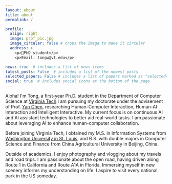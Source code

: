 ```yaml
---
layout: about
title: about
permalink: /

profile:
  align: right
  image: prof_pic.jpg
  image_circular: false # crops the image to make it circular
  address: >
    <p>🎒PhD student</p>
    <p>Email: tongw@vt.edu</p>

news: true  # includes a list of news items
latest_posts: False  # includes a list of the newest posts
selected_papers: False # includes a list of papers marked as "selected={true}"
social: true  # includes social icons at the bottom of the page
---
```


Aloha! I'm Tong, a first-year Ph.D. student in the Department of Computer Science at [Virginia Tech](https://www.vt.edu/).I am pursuing my doctorate under the advisement of Prof. [Yan Chen](https://chensivan.github.io/), researching Human-Computer Interaction, Human-AI Interaction and Intelligent Interactive. My current focus is on continuous AI and AI assistant technologies to better aid real-world tasks. I am passionate about leveraging AI to enhance human-computer collaboration.

Before joining Virginia Tech, I obtained my M.S. in Information Systems from [Washington University in St. Louis](https://wustl.edu/), and B.S. with double majors in Computer Science and Finance from China Agricultural University in Beijing, China.

Outside of academics, I enjoy photography and vlogging about my travels and road trips. I am passionate about the open road, having driven along Route 1 in California and Route A1A in Florida. Immersing myself in new scenery informs my understanding on life. I aspire to visit every national park in the US someday.
